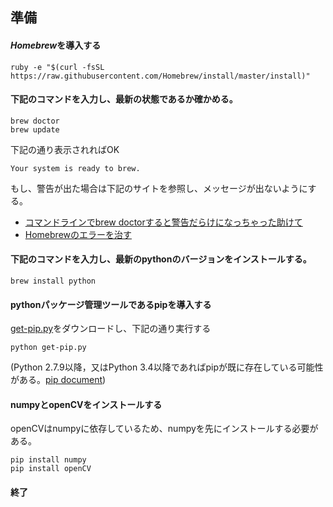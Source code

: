 準備
-------------------------------
####  *Homebrew*を導入する
```
ruby -e "$(curl -fsSL https://raw.githubusercontent.com/Homebrew/install/master/install)"
```    

####  下記のコマンドを入力し、最新の状態であるか確かめる。
```
brew doctor
brew update
```
  
下記の通り表示されればOK
```
Your system is ready to brew.
```
  
もし、警告が出た場合は下記のサイトを参照し、メッセージが出ないようにする。
+ [コマンドラインでbrew doctorすると警告だらけになっちゃった助けて](http://qiita.com/fumi_042/items/55be8fb37cc23325b7c2)
+ [Homebrewのエラーを治す](http://qiita.com/cubdesign/items/176e655a14d47b374a75)
  
####  下記のコマンドを入力し、最新のpythonのバージョンをインストールする。
```
brew install python
```
  
####  pythonパッケージ管理ツールであるpipを導入する
[get-pip.py](https://bootstrap.pypa.io/get-pip.py)をダウンロードし、下記の通り実行する
```
python get-pip.py
```
(Python 2.7.9以降，又はPython 3.4以降であればpipが既に存在している可能性がある。[pip document](https://pip.pypa.io/en/latest/installing.html))
  
####  numpyとopenCVをインストールする
openCVはnumpyに依存しているため、numpyを先にインストールする必要がある。
```
pip install numpy
pip install openCV
```
  
####  終了
  
